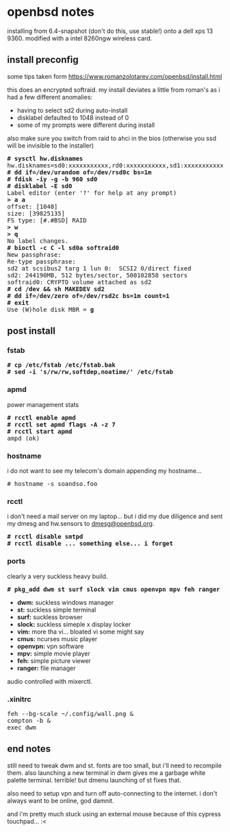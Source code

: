 # openbsd notes
installing from 6.4-snapshot (don't do this, use stable!) onto a dell xps 13 9360. modified with a intel 8260ngw wireless card.

## install preconfig
some tips taken form https://www.romanzolotarev.com/openbsd/install.html  

this does an encrypted softraid. my install deviates a little from roman's as
i had a few different anomalies:
* having to select sd2 during auto-install
* disklabel defaulted to 1048 instead of 0
* some of my prompts were different during install  

also make sure you switch from raid to ahci in the bios (otherwise you ssd will be
invisible to the installer)

<pre>
<b># sysctl hw.disknames</b>
hw.disknames=sd0:xxxxxxxxxxx,rd0:xxxxxxxxxxx,sd1:xxxxxxxxxxx
<b># dd if=/dev/urandom of=/dev/rsd0c bs=1m
# fdisk -iy -g -b 960 sd0
# disklabel -E sd0</b>
Label editor (enter '?' for help at any prompt)
<b>> a a </b>
offset: [1048]
size: [39825135]
FS type: [#.#BSD] RAID
<b>> w
> q</b>
No label changes.
<b># bioctl -c C -l sd0a softraid0</b>
New passphrase:
Re-type passphrase:
sd2 at scsibus2 targ 1 lun 0:  SCSI2 0/direct fixed
sd2: 244190MB, 512 bytes/sector, 500102858 sectors
softraid0: CRYPTO volume attached as sd2
<b># cd /dev && sh MAKEDEV sd2
# dd if=/dev/zero of=/dev/rsd2c bs=1m count=1
# exit</b>
Use (W)hole disk MBR = <b>g</b>
</pre>

## post install

### fstab

<pre>
<b># cp /etc/fstab /etc/fstab.bak
# sed -i 's/rw/rw,softdep,noatime/' /etc/fstab</b>
</pre>

### apmd
power management stats
<pre>
<b># rcctl enable apmd
# rcctl set apmd flags -A -z 7
# rcctl start apmd</b>
ampd (ok)
</pre>

### hostname
i do not want to see my telecom's domain appending my hostname...
<pre>
# hostname -s soandso.foo
</pre>

### rcctl
i don't need a mail server on my laptop... but i did my due diligence and sent 
my dmesg and hw.sensors to dmesg@openbsd.org.
<pre>
<b># rcctl disable smtpd
# rcctl disable ... something else... i forget</b>
</pre>

### ports

clearly a very suckless heavy build.

<pre>
<b># pkg_add dwm st surf slock vim cmus openvpn mpv feh ranger</b>
</pre>

* __dwm:__ suckless windows manager  
* __st:__ suckless simple terminal  
* __surf:__ suckless browser
* __slock:__ suckless simeple x display locker
* __vim:__ more tha vi... bloated vi some might say  
* __cmus:__ ncurses music player
* __openvpn:__ vpn software
* __mpv:__ simple movie player
* __feh:__ simple picture viewer
* __ranger:__ file manager

audio controlled with mixerctl.

### .xinitrc

<pre>
feh --bg-scale ~/.config/wall.png &
compton -b &
exec dwm
</pre>

## end notes
still need to tweak dwm and st. fonts are too small, but i'll need to recompile
them. also launching a new terminal in dwm gives me a garbage white palette 
terminal. terrible! but dmenu launching of st fixes that.  

also need to setup vpn and turn off auto-connecting to the internet. i don't 
always want to be online, god damnit.

and i'm pretty much stuck using an external mouse because of this cypress 
touchpad... :<
